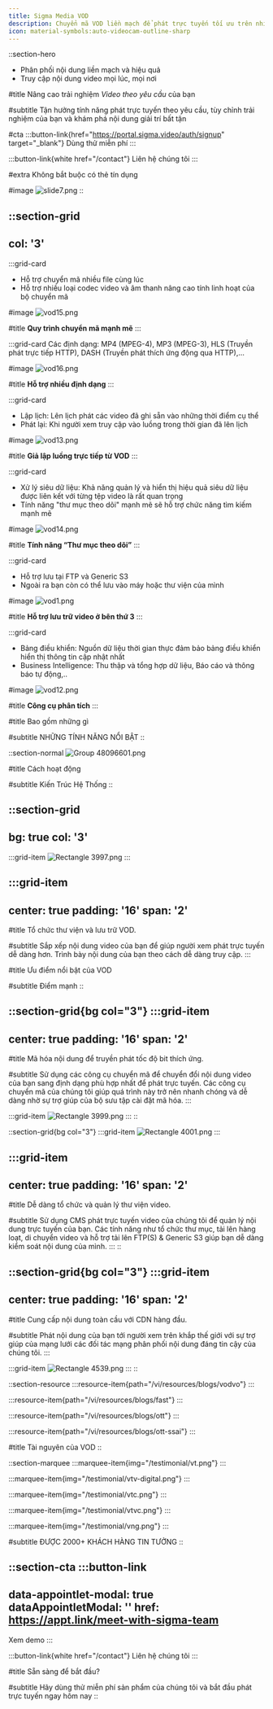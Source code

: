 ```yaml
---
title: Sigma Media VOD
description: Chuyển mã VOD liền mạch để phát trực tuyến tối ưu trên nhiều nền tảng khác nhau.
icon: material-symbols:auto-videocam-outline-sharp
---
```


::section-hero
- Phân phối nội dung liền mạch và hiệu quả
- Truy cập nội dung video mọi lúc, mọi nơi

#title
Nâng cao trải nghiệm _Video theo yêu cầu_ của bạn

#subtitle
Tận hưởng tính năng phát trực tuyến theo yêu cầu, tùy chỉnh trải nghiệm của bạn và khám phá nội dung giải trí bất tận

#cta
  :::button-link{href="https://portal.sigma.video/auth/signup" target="_blank"}
  Dùng thử miễn phí
  :::

  :::button-link{white href="/contact"}
  Liên hệ chúng tôi
  :::

#extra
Không bắt buộc có thẻ tín dụng

#image
![slide7.png](/VOD/slide7.png)
::

::section-grid
---
col: '3'
---
  :::grid-card
  - Hỗ trợ chuyển mã nhiều file cùng lúc
  - Hỗ trợ nhiều loại codec video và âm thanh nâng cao tính linh hoạt của bộ chuyển mã
  
  #image
  ![vod15.png](/VOD/vod15.png)
  
  #title
  **Quy trình chuyển mã mạnh mẽ**
  :::

  :::grid-card
  Các định dạng: MP4 (MPEG-4), MP3 (MPEG-3), HLS (Truyền phát trực tiếp HTTP), DASH (Truyền phát thích ứng động qua HTTP),...
  
  #image
  ![vod16.png](/VOD/vod16.png)
  
  #title
  **Hỗ trợ nhiều định dạng**
  :::

  :::grid-card
  - Lập lịch: Lên lịch phát các video đã ghi sẵn vào những thời điểm cụ thể
  - Phát lại: Khi người xem truy cập vào luồng trong thời gian đã lên lịch
  
  #image
  ![vod13.png](/VOD/vod13.png)
  
  #title
  **Giả lập luồng trực tiếp từ VOD**
  :::

  :::grid-card
  - Xử lý siêu dữ liệu: Khả năng quản lý và hiển thị hiệu quả siêu dữ liệu được liên kết với từng tệp video là rất quan trọng
  - Tính năng "thư mục theo dõi" mạnh mẽ sẽ hỗ trợ chức năng tìm kiếm mạnh mẽ
  
  #image
  ![vod14.png](/VOD/vod14.png)
  
  #title
  **Tính năng “Thư mục theo dõi”**
  :::

  :::grid-card
  - Hỗ trợ lưu tại FTP và Generic S3
  - Ngoài ra bạn còn có thể lưu vào máy hoặc thư viện của mình
  
  #image
  ![vod1.png](/VOD/vod1.png)
  
  #title
  **Hỗ trợ lưu trữ video ở bên thứ 3**
  :::

  :::grid-card
  - Bảng điều khiển: Nguồn dữ liệu thời gian thực đảm bảo bảng điều khiển hiển thị thông tin cập nhật nhất
  - Business Intelligence: Thu thập và tổng hợp dữ liệu, Báo cáo và thông báo tự động,..
  
  #image
  ![vod12.png](/VOD/vod12.png)
  
  #title
  **Công cụ phân tích**
  :::

#title
Bao gồm những gì

#subtitle
NHỮNG TÍNH NĂNG NỔI BẬT
::

::section-normal
![Group 48096601.png](/VOD/Group%2048096601.png)

#title
Cách hoạt động

#subtitle
Kiến Trúc Hệ Thống
::

::section-grid
---
bg: true
col: '3'
---
  :::grid-item
  ![Rectangle 3997.png](/VOD/Rectangle%203997.png)
  :::

  :::grid-item
  ---
  center: true
  padding: '16'
  span: '2'
  ---
  #title
  Tổ chức thư viện và lưu trữ VOD.
  
  #subtitle
  Sắp xếp nội dung video của bạn để giúp người xem phát trực tuyến dễ dàng hơn. Trình bày nội dung của bạn theo cách dễ dàng truy cập.
  :::

#title
Ưu điểm nổi bật của VOD

#subtitle
Điểm mạnh
::

::section-grid{bg col="3"}
  :::grid-item
  ---
  center: true
  padding: '16'
  span: '2'
  ---
  #title
  Mã hóa nội dung để truyền phát tốc độ bit thích ứng.
  
  #subtitle
  Sử dụng các công cụ chuyển mã để chuyển đổi nội dung video của bạn sang định dạng phù hợp nhất để phát trực tuyến. Các công cụ chuyển mã của chúng tôi giúp quá trình này trở nên nhanh chóng và dễ dàng nhờ sự trợ giúp của bộ sưu tập cài đặt mã hóa.
  :::

  :::grid-item
  ![Rectangle 3999.png](/VOD/Rectangle%203999.png)
  :::
::

::section-grid{bg col="3"}
  :::grid-item
  ![Rectangle 4001.png](/VOD/Rectangle%204001.png)
  :::

  :::grid-item
  ---
  center: true
  padding: '16'
  span: '2'
  ---
  #title
  Dễ dàng tổ chức và quản lý thư viện video.
  
  #subtitle
  Sử dụng CMS phát trực tuyến video của chúng tôi để quản lý nội dung trực tuyến của bạn. Các tính năng như tổ chức thư mục, tải lên hàng loạt, di chuyển video và hỗ trợ tải lên FTP(S) & Generic S3 giúp bạn dễ dàng kiểm soát nội dung của mình.
  :::
::

::section-grid{bg col="3"}
  :::grid-item
  ---
  center: true
  padding: '16'
  span: '2'
  ---
  #title
  Cung cấp nội dung toàn cầu với CDN hàng đầu.
  
  #subtitle
  Phát nội dung của bạn tới người xem trên khắp thế giới với sự trợ giúp của mạng lưới các đối tác mạng phân phối nội dung đáng tin cậy của chúng tôi.
  :::

  :::grid-item
  ![Rectangle 4539.png](/VOD/Rectangle%204539.png)
  :::
::

::section-resource
  :::resource-item{path="/vi/resources/blogs/vodvo"}
  :::

  :::resource-item{path="/vi/resources/blogs/fast"}
  :::

  :::resource-item{path="/vi/resources/blogs/ott"}
  :::

  :::resource-item{path="/vi/resources/blogs/ott-ssai"}
  :::

#title
Tài nguyên của VOD
::

::section-marquee
  :::marquee-item{img="/testimonial/vt.png"}
  :::

  :::marquee-item{img="/testimonial/vtv-digital.png"}
  :::

  :::marquee-item{img="/testimonial/vtc.png"}
  :::

  :::marquee-item{img="/testimonial/vtvc.png"}
  :::

  :::marquee-item{img="/testimonial/vng.png"}
  :::

#subtitle
ĐƯỢC 2000+ KHÁCH HÀNG TIN TƯỞNG
::

::section-cta
  :::button-link
  ---
  data-appointlet-modal: true
  dataAppointletModal: ''
  href: https://appt.link/meet-with-sigma-team
  ---
  Xem demo
  :::

  :::button-link{white href="/contact"}
  Liên hệ chúng tôi
  :::

#title
Sẵn sàng để bắt đầu?

#subtitle
Hãy dùng thử miễn phí sản phẩm của chúng tôi và bắt đầu phát trực tuyến ngay hôm nay
::
